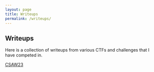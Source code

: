 ```yaml
---
layout: page
title: Writeups
permalink: /writeups/
---
```


## Writeups 
Here is a collection of writeups from various CTFs and challenges that I have competed in. 

[CSAW23](https://github.com/EthanFlowers/CSAW23)

